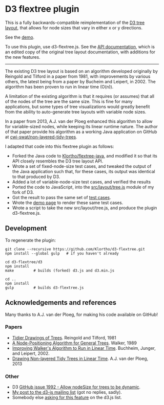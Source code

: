 # D3 flextree plugin

This is a fully backwards-compatible reimplementation of the 
[D3 tree layout](https://github.com/mbostock/d3/wiki/Tree-Layout), that allows for
node sizes that vary in either x or y directions.

See the [demo](http://klortho.github.io/d3-flextree/).

To use this plugin, use d3-flextree.js. See the
[API documentation](flextree-api.md), which is an edited copy of 
the original tree layout documentation, with additions for the new features.

----

The existing D3 tree layout is based on an algorithm developed originally by 
Reingold and Tilford in a paper from 1981, with improvements by various others,
the latest being from a paper by Bucheim and Leipert, in 2002. The algorithm has
been proven to run in linear time (O(n)).

A limitation of the existing algorithm is that it
requires (or assumes) that all of the nodes of the tree are the same size.
This is fine for many applications, but some types of tree visualizations
would greatly benefit from the ability to auto-generate tree layouts with
variable node sizes.

In a paper from 2013, A.J. van der Ploeg enhanced this algorithm to allow for
variable-sized nodes, while keeping its  linear runtime nature. The author of
that paper provide his algorithm as a working Java application on GitHub at
[cwi-swat/non-layered-tidy-trees](https://github.com/cwi-swat/non-layered-tidy-trees).

I adapted that code into this flextree plugin as follows:

* Forked the Java code to [Klortho/flextree-java](https://github.com/Klortho/flextree-java),
  and modified it so that its API closely resembles the D3 tree layout API.
* Wrote a set of fixed-node-size test cases, and tweaked the output of the Java
  application such that, for these cases, its output was identical to that produced by D3.
* Added a lot of variable-node-size test cases, and verified the results
* Ported the code to JavaScript, into the 
  [src/layout/tree.js](https://github.com/Klortho/d3/blob/119c563c554adeb30e01e5dd3f491bb8e62a53af/src/layout/tree.js)
  module of my fork of D3.
* Got the result to pass the same set of [test 
  cases](http://klortho.github.io/d3-flextree/test/).
* Wrote the [demo page](http://klortho.github.io/d3-flextree/) to render these same
  test cases.
* Wrote a script to take the new src/layout/tree.js, and produce the plugin
  d3-flextree.js.


## Development

To regenerate the plugin:

```
git clone --recursive https://github.com/Klortho/d3-flextree.git
npm install --global gulp   # if you haven't already

cd d3-flextree/d3
npm install
make         # builds (forked) d3.js and d3.min.js

cd ..
npm install
gulp         # builds d3-flextree.js
```


## Acknowledgements and references

Many thanks to A.J. van der Ploeg, for making his code available on GitHub!


### Papers

* [Tidier Drawings of 
  Trees](http://emr.cs.iit.edu/~reingold/tidier-drawings.pdf). Reingold and 
  Tilford, 1981
* [A Node-Positioning Algorithm for General 
  Trees](http://www.cs.unc.edu/techreports/89-034.pdf). Walker, 1989
* [Improving Walker's Algorithm to Run in Linear 
  Time](http://dirk.jivas.de/papers/buchheim02improving.pdf). Buchheim, Junger, 
  and Leipert, 2002.
* [Drawing Non-layered Tidy Trees in Linear 
  Time](http://oai.cwi.nl/oai/asset/21856/21856B.pdf). A.J. van der Ploeg, 2013

### Other

* D3 [GitHub issue 1992 - Allow nodeSize for trees to be 
  dynamic](https://github.com/mbostock/d3/issues/1992).
* [My post to the d3-js mailing list](https://groups.google.com/forum/#!topic/d3-js/O4hHCS-XXqY)
  (got no replies, sadly).
* Somebody else [asking for this 
  feature](https://groups.google.com/forum/?fromgroups=#!searchin/d3-js/tree/d3-js/BjCvUpbqfb4/_rO0QcaKiGMJ) 
  on the d3.js list.
